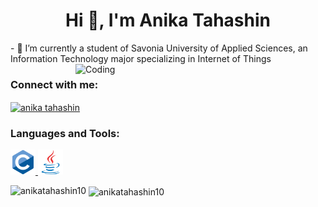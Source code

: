 <h1 align="center">Hi 👋, I'm Anika Tahashin</h1>
- 🔭 I’m currently a student of Savonia University of Applied Sciences, an Information Technology major specializing in Internet of Things
<img align="right" alt="Coding" width="400" src="https://media.tenor.com/S59bPkT0pqcAAAAC/programming.gif">

<h3 align="left">Connect with me:</h3>
<p align="left">
<a href="[https://linkedin.com/in/anika tahashin](https://www.linkedin.com/in/anika-tahashin-116388234/)" target="blank"><img align="center" src="https://raw.githubusercontent.com/rahuldkjain/github-profile-readme-generator/master/src/images/icons/Social/linked-in-alt.svg" alt="anika tahashin" height="30" width="40" /></a>
</p>
</p>

<h3 align="left">Languages and Tools:</h3>
<p align="left"> <a href="[https://www.cprogramming.com](https://www.linkedin.com/in/anika-tahashin-17750425b/)" target="_blank" rel="noreferrer"> <img src="https://raw.githubusercontent.com/devicons/devicon/master/icons/c/c-original.svg" alt="c" width="40" height="40"/> </a> <a href="https://www.java.com" target="_blank" rel="noreferrer"> <img src="https://raw.githubusercontent.com/devicons/devicon/master/icons/java/java-original.svg" alt="java" width="40" height="40"/> </a> </p>

<p><img align="left" src="https://github-readme-stats.vercel.app/api/top-langs?username=anikatahashin10&show_icons=true&locale=en&layout=compact" alt="anikatahashin10" /></p>

<p>&nbsp;<img align="center" src="https://github-readme-stats.vercel.app/api?username=anikatahashin10&show_icons=true&locale=en" alt="anikatahashin10" /></p>
